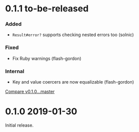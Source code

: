 # 0.1.1 to-be-released

### Added

- `Result#error?` supports checking nested errors too (solnic)

### Fixed

- Fix Ruby warnings (flash-gordon)

### Internal

- Key and value coercers are now equalizable (flash-gordon)

[Compare v0.1.0...master](https://github.com/dry-rb/dry-schema/compare/v0.1.0...master)

# 0.1.0 2019-01-30

Initial release.
